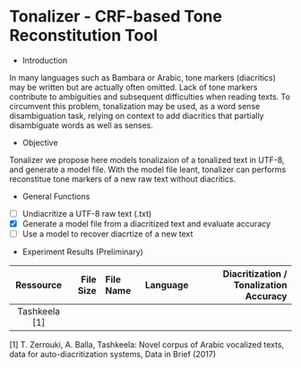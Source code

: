 # Tonalizer - CRF-based Tone Reconstitution Tool

* Introduction

In many languages such as Bambara or Arabic, tone markers (diacritics) may be written but are actually often omitted. Lack of tone markers contribute to ambiguities and subsequent difficulties when reading texts. To circumvent this problem, tonalization may be used, as a word sense disambiguation task, relying on context to add diacritics that partially disambiguate words as well as senses. 

* Objective 

Tonalizer we propose here models tonalizaion of a tonalized text in UTF-8, and generate a model file. With the model file leant, tonalizer can performs reconstitue tone markers of a new raw text without diacritics. 
	
* General Functions
- [ ] Undiacritize a UTF-8 raw text (.txt)
- [x] Generate a model file from a diacritized text and evaluate accuracy
- [ ] Use a model to recover diacrtize of a new text

* Experiment Results (Preliminary)

|     Ressource | File Size | File Name | Language | Diacritization / Tonalization Accuracy |
|:-------------:|----------:|:----------|:--------:|---------------------------------------:|
| Tashkeela [1] |           |           |          |                                        |

[1] T. Zerrouki, A. Balla, Tashkeela: Novel corpus of Arabic vocalized texts, data for auto-diacritization systems, Data in Brief (2017)

